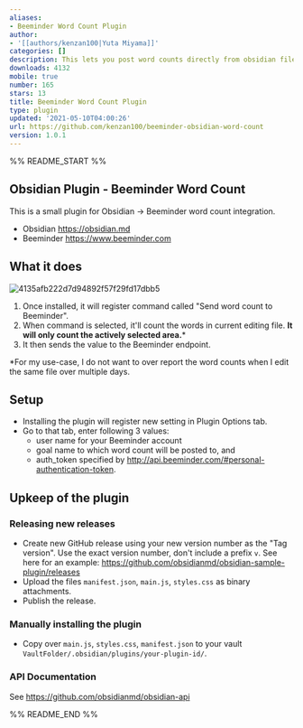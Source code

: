 ```yaml
---
aliases:
- Beeminder Word Count Plugin
author:
- '[[authors/kenzan100|Yuta Miyama]]'
categories: []
description: This lets you post word counts directly from obsidian file to Beeminder.
downloads: 4132
mobile: true
number: 165
stars: 13
title: Beeminder Word Count Plugin
type: plugin
updated: '2021-05-10T04:00:26'
url: https://github.com/kenzan100/beeminder-obsidian-word-count
version: 1.0.1
---
```


%% README_START %%

## Obsidian Plugin - Beeminder Word Count

This is a small plugin for Obsidian -> Beeminder word count integration.
- Obsidian https://obsidian.md
- Beeminder https://www.beeminder.com

## What it does

![4135afb222d7d94892f57f29fd17dbb5](https://user-images.githubusercontent.com/570263/116797588-4518fc80-aab5-11eb-9f9f-12efb5260307.gif)


1. Once installed, it will register command called "Send word count to Beeminder".
2. When command is selected, it'll count the words in current editing file. **It will only count the actively selected area.***
3. It then sends the value to the Beeminder endpoint.

*For my use-case, I do not want to over report the word counts when I edit the same file over multiple days.

## Setup

- Installing the plugin will register new setting in Plugin Options tab.
- Go to that tab, enter following 3 values:
  - user name for your Beeminder account
  - goal name to which word count will be posted to, and 
  - auth_token specified by http://api.beeminder.com/#personal-authentication-token.


## Upkeep of the plugin

### Releasing new releases

- Create new GitHub release using your new version number as the "Tag version". Use the exact version number, don't include a prefix `v`. See here for an example: https://github.com/obsidianmd/obsidian-sample-plugin/releases
- Upload the files `manifest.json`, `main.js`, `styles.css` as binary attachments.
- Publish the release.

### Manually installing the plugin

- Copy over `main.js`, `styles.css`, `manifest.json` to your vault `VaultFolder/.obsidian/plugins/your-plugin-id/`.

### API Documentation

See https://github.com/obsidianmd/obsidian-api


%% README_END %%